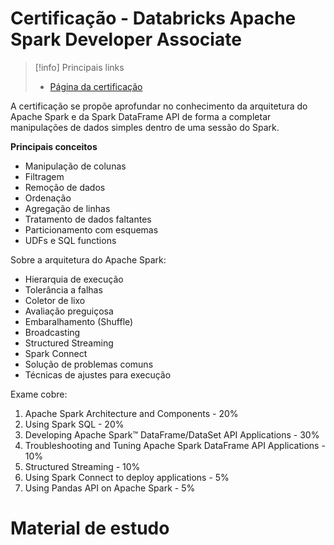 # Certificação - Databricks Apache Spark Developer Associate

> [!info] Principais links
> - [Página da certificação](https://www.databricks.com/learn/certification/apache-spark-developer-associate)

A certificação se propõe aprofundar no conhecimento da arquitetura do Apache Spark e da Spark DataFrame API de forma a completar manipulações de dados simples dentro de uma sessão do Spark.

**Principais conceitos**

- Manipulação de colunas
- Filtragem
- Remoção de dados
- Ordenação
- Agregação de linhas
- Tratamento de dados faltantes
- Particionamento com esquemas
- UDFs e SQL functions

Sobre a arquitetura do Apache Spark:

- Hierarquia de execução
- Tolerância a falhas
- Coletor de lixo
- Avaliação preguiçosa
- Embaralhamento (Shuffle)
- Broadcasting
- Structured Streaming
- Spark Connect
- Solução de problemas comuns
- Técnicas de ajustes para execução

Exame cobre:

1. Apache Spark Architecture and Components - 20%
2. Using Spark SQL - 20%
3. Developing Apache Spark™ DataFrame/DataSet API Applications - 30%
4. Troubleshooting and Tuning Apache Spark DataFrame API Applications - 10%
5. Structured Streaming - 10%
6. Using Spark Connect to deploy applications - 5%
7. Using Pandas API on Apache Spark - 5%

# Material de estudo

